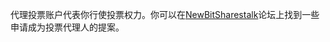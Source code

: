 代理投票账户代表你行使投票权力。你可以在[NewBitSharestalk](https://bitsharestalk.org/index.php/board,75.0.html)论坛上找到一些申请成为投票代理人的提案。